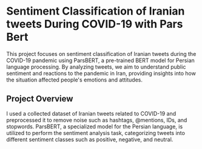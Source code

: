 # Sentiment Classification of Iranian tweets During COVID-19 with Pars Bert

This project focuses on sentiment classification of Iranian tweets during the COVID-19 pandemic using ParsBERT, a pre-trained BERT model for Persian language processing. By analyzing tweets, we aim to understand public sentiment and reactions to the pandemic in Iran, providing insights into how the situation affected people's emotions and attitudes.

## Project Overview

I used a collected dataset of Iranian tweets related to COVID-19 and preprocessed it to remove noise such as hashtags, @mentions, IDs, and stopwords. ParsBERT, a specialized model for the Persian language, is utilized to perform the sentiment analysis task, categorizing tweets into different sentiment classes such as positive, negative, and neutral.


